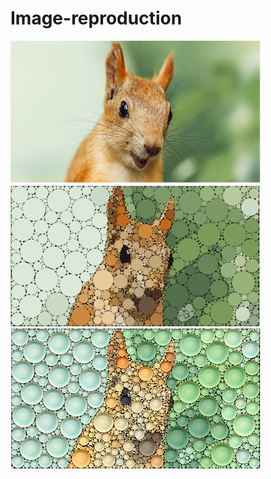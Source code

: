
# Image-reproduction

<img src="https://github.com/marha690/Image-reproduction/blob/main/result/ekorre_o.PNG" alt="Original" width="400"/>

<img src="https://github.com/marha690/Image-reproduction/blob/main/result/ekorre_c.PNG" alt="Circles" width="400"/>

<img src="https://github.com/marha690/Image-reproduction/blob/main/result/ekorre_p.PNG" alt="Result" width="400"/>
